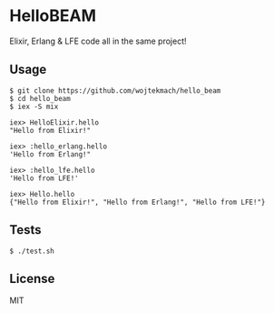 # HelloBEAM

Elixir, Erlang & LFE code all in the same project!

## Usage

```
$ git clone https://github.com/wojtekmach/hello_beam
$ cd hello_beam
$ iex -S mix

iex> HelloElixir.hello
"Hello from Elixir!"

iex> :hello_erlang.hello
'Hello from Erlang!"

iex> :hello_lfe.hello
'Hello from LFE!'

iex> Hello.hello
{"Hello from Elixir!", "Hello from Erlang!", "Hello from LFE!"}
```

## Tests

```
$ ./test.sh
```

## License

MIT

